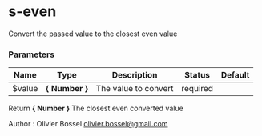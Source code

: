 # s-even

Convert the passed value to the closest even value



### Parameters
Name  |  Type  |  Description  |  Status  |  Default
------------  |  ------------  |  ------------  |  ------------  |  ------------
$value  |  **{ Number }**  |  The value to convert  |  required  |

Return **{ Number }** The closest even converted value

Author : Olivier Bossel [olivier.bossel@gmail.com](mailto:olivier.bossel@gmail.com)